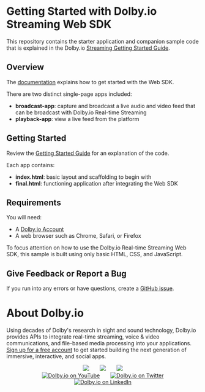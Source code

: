 
# Getting Started with Dolby.io Streaming Web SDK
This repository contains the starter application and companion sample code that is explained in the 
Dolby.io [Streaming Getting Started Guide](https://docs.dolby.io/streaming-apis/docs/getting-started).

## Overview

The [documentation](https://docs.dolby.io/streaming-apis/docs/getting-started) explains how to get started with the Web SDK. 

There are two distinct single-page apps included:
- **broadcast-app**: capture and broadcast a live audio and video feed that can be broadcast with Dolby.io Real-time Streaming
- **playback-app**: view a live feed from the platform

## Getting Started

Review the [Getting Started Guide](https://docs.dolby.io/streaming-apis/docs/getting-started) for an explanation of the code.

Each app contains:
- **index.html**: basic layout and scaffolding to begin with
- **final.html**: functioning application after integrating the Web SDK

## Requirements 

You will need:
- A [Dolby.io Account](https://dashboard.dolby.io/signup)
- A web browser such as Chrome, Safari, or Firefox

To focus attention on how to use the Dolby.io Real-time Streaming Web SDK, this sample is built using only basic HTML, CSS, and JavaScript.

## Give Feedback or Report a Bug

If you run into any errors or have questions, create a [GitHub issue](https://github.com/dolbyio-samples/stream-sdk-web-getting-started/issues).

# About Dolby.io

Using decades of Dolby's research in sight and sound technology, Dolby.io provides APIs to integrate real-time streaming, voice & video communications, and file-based media processing into your applications. [Sign up for a free account](https://dashboard.dolby.io/signup/) to get started building the next generation of immersive, interactive, and social apps.

<div align="center">
  <a href="https://dolby.io/" target="_blank"><img src="https://img.shields.io/badge/Dolby.io-0A0A0A?style=for-the-badge&logo=dolby&logoColor=white"/></a>
&nbsp; &nbsp; &nbsp;
  <a href="https://docs.dolby.io/" target="_blank"><img src="https://img.shields.io/badge/Dolby.io-Docs-0A0A0A?style=for-the-badge&logoColor=white"/></a>
&nbsp; &nbsp; &nbsp;
  <a href="https://dolby.io/blog/category/developer/" target="_blank"><img src="https://img.shields.io/badge/Dolby.io-Blog-0A0A0A?style=for-the-badge&logoColor=white"/></a>
</div>

<div align="center">
&nbsp; &nbsp; &nbsp;
  <a href="https://youtube.com/@dolbyio" target="_blank"><img src="https://img.shields.io/badge/YouTube-red?style=flat-square&logo=youtube&logoColor=white" alt="Dolby.io on YouTube"/></a>
&nbsp; &nbsp; &nbsp; 
  <a href="https://twitter.com/dolbyio" target="_blank"><img src="https://img.shields.io/badge/Twitter-blue?style=flat-square&logo=twitter&logoColor=white" alt="Dolby.io on Twitter"/></a>
&nbsp; &nbsp; &nbsp;
  <a href="https://www.linkedin.com/company/dolbyio/" target="_blank"><img src="https://img.shields.io/badge/LinkedIn-0077B5?style=flat-square&logo=linkedin&logoColor=white" alt="Dolby.io on LinkedIn"/></a>
</div>
